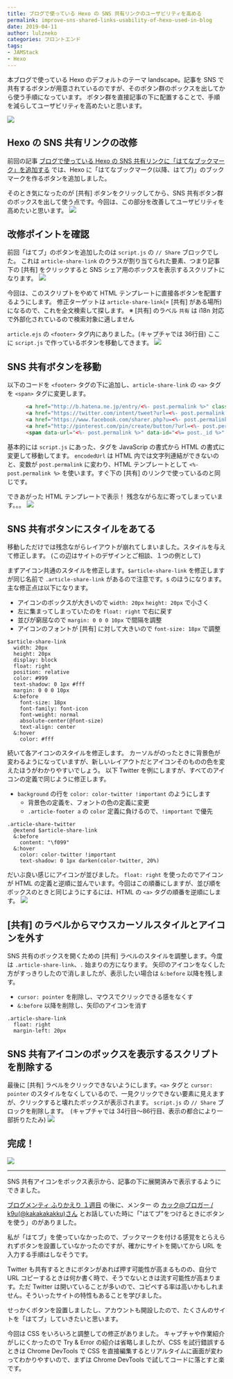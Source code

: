 ```yaml
---
title: ブログで使っている Hexo の SNS 共有リンクのユーザビリティを高める
permalink: improve-sns-shared-links-usability-of-hexo-used-in-blog
date: 2019-04-11
author: lulzneko
categories: フロントエンド
tags:
- JAMStack
- Hexo
---
```


本ブログで使っている Hexo のデフォルトのテーマ landscape。記事を SNS で共有するボタンが用意されているのですが、そのボタン群のボックスを出してから使う手順になっています。
ボタン群を直接記事の下に配置することで、手順を減らしてユーザビリティを高めたいと思います。

![](/articles/assets/lulzneko/serverless/hexo/hexo.png)


## Hexo の SNS 共有リンクの改修
前回の記事 [ブログで使っている Hexo の SNS 共有リンクに「はてなブックマーク」を追加する](https://riotz.works/articles/2019/04/10/add-hatena-bookmark-to-sns-share-link-of-hexo-used-in-blog/) では、Hexo に「はてなブックマーク(以降、はてブ)」のブックマークを作るボタンを追加しました。

そのとき気になったのが [共有] ボタンをクリックしてから、SNS 共有ボタン群のボックスを出して使う点です。今回は、この部分を改善してユーザビリティを高めたいと思います。
![](/articles/assets/lulzneko/serverless/hexo/01-05.png)


## 改修ポイントを確認
前回「はてブ」のボタンを追加したのは `script.js` の `// Share` ブロックでした。
これは `article-share-link` のクラスが割り当てられた要素、つまり記事下の [共有] をクリックすると SNS シェア用のボックスを表示するスクリプトになります。
![](/articles/assets/lulzneko/serverless/hexo/01-03.png)

今回は、このスクリプトをやめて HTML テンプレートに直接各ボタンを配置するようにします。
修正ターゲットは `article-share-link`(= [共有] がある場所)になるので、これを全文検索して探します。
※ [共有] のラベル `共有` は i18n 対応で外部化されているので検索対象に適しません

`article.ejs` の `<footer>` タグ内にありました。(キャプチャでは 36行目)
ここに `script.js` で作っているボタンを移動してきます。
![](/articles/assets/lulzneko/serverless/hexo/02-01.png)


## SNS 共有ボタンを移動
以下のコードを `<footer>` タグの下に追加し、`article-share-link` の `<a>` タグを `<span>` タグに変更します。
```html
      <a href="http://b.hatena.ne.jp/entry/<%- post.permalink %>" class="article-share-hatena" target="_blank" title="このエントリーをはてなブックマークに追加"></a>
      <a href="https://twitter.com/intent/tweet?url=<%- post.permalink %>" class="article-share-twitter" target="_blank" title="Twitter"></a>
      <a href="https://www.facebook.com/sharer.php?u=<%- post.permalink %>" class="article-share-facebook" target="_blank" title="Facebook"></a>
      <a href="http://pinterest.com/pin/create/button/?url=<%- post.permalink %>" class="article-share-pinterest" target="_blank" title="Pinterest"></a>
      <span data-url="<%- post.permalink %>" data-id="<%= post._id %>" class="article-share-link"><%= __('share') %>：</span>
```

基本的には `script.js` にあった、タグを JavaScrip の書式から HTML の書式に変更して移動してます。
`encodedUrl` は HTML 内では文字列連結ができないのと、変数が `post.permalink` に変わり、HTML テンプレートとして `<%- post.permalink %>` を使います。すぐ下の [共有] のリンクで使っているのと同じです。

できあがった HTML テンプレートで表示！
残念ながら左に寄ってしまっています。。。
![](/articles/assets/lulzneko/serverless/hexo/02-02.png)


## SNS 共有ボタンにスタイルをあてる
移動しただけでは残念ながらレイアウトが崩れてしまいました。スタイルを与えて修正します。
(この辺はサイトのデザインとご相談、１つの例として)

まずアイコン共通のスタイルを修正します。`$article-share-link` を修正しますが同じ名前で `.article-share-link` があるので注意です。`$` のほうになります。
主な修正点は以下になります。
- アイコンのボックスが大きいので `width: 20px` `height: 20px` で小さく
- 左に集まってしまっていたのを `float: right` で右に戻す
- 並びが窮屈なので `margin: 0 0 0 10px` で間隔を調整
- アイコンのフォントが [共有] に対して大きいので `font-size: 18px` で調整
```stylus
$article-share-link
  width: 20px
  height: 20px
  display: block
  float: right
  position: relative
  color: #999
  text-shadow: 0 1px #fff
  margin: 0 0 0 10px
  &:before
    font-size: 18px
    font-family: font-icon
    font-weight: normal
    absolute-center(@font-size)
    text-align: center
  &:hover
    color: #fff
```

続いて各アイコンのスタイルを修正します。
カーソルがのったときに背景色が変わるようになっていますが、新しいレイアウトだとアイコンそのものの色を変えたほうがわかりやすいでしょう。
以下 Twitter を例にしますが、すべてのアイコンの定義で同じように修正します。
- `background` の行を `color: color-twitter !important` のようにします
  - 背景色の定義を、フォントの色の定義に変更
  - `.article-footer a` の `color` 定義に負けるので、`!important` で優先
```stylus
.article-share-twitter
  @extend $article-share-link
  &:before
    content: "\f099"
  &:hover
    color: color-twitter !important
    text-shadow: 0 1px darken(color-twitter, 20%)
```

だいぶ良い感じにアイコンが並びました。
`float: right` を使ったのでアイコンが HTML の定義と逆順に並んでいます。今回はこの順番にしますが、並び順をボックスのときと同じようにするには、HTML の `<a>` タグの順番を逆順にします。
![](/articles/assets/lulzneko/serverless/hexo/02-03.png)


## [共有] のラベルからマウスカーソルスタイルとアイコンを外す
SNS 共有のボックスを開くための [共有] ラベルのスタイルを調整します。今度は `.article-share-link`、`.` 始まりの方になります。
矢印のアイコンをなくした方がすっきりしたので消しましたが、表示したい場合は `&:before` 以降を残します。
- `cursor: pointer` を削除し、マウスでクリックできる感をなくす
- `&:before` 以降を削除し、矢印のアイコンを消す
```stylus
.article-share-link
  float: right
  margin-left: 20px
```


## SNS 共有アイコンのボックスを表示するスクリプトを削除する
最後に [共有] ラベルをクリックできないようにします。`<a>` タグと `cursor: pointer` のスタイルをなくしているので、一見クリックできない要素に見えますが、クリックすると壊れたボックスが表示されます。
`script.js` の `// Share` ブロックを削除します。　(キャプチャでは 34行目～86行目、表示の都合により一部折りたたみ)
![](/articles/assets/lulzneko/serverless/hexo/02-04.png)


## 完成！
![](/articles/assets/lulzneko/serverless/hexo/02-05.png)


----

SNS 共有アイコンをボックス表示から、記事の下に展開済みで表示するようにできました。

[ブログメンティ ふりかえり １週目](https://riotz.works/articles/2019/04/09/review-of-k9us-blog-mentee-first-week/) の後に、メンター の [カック@ブロガー / k9u(@kakakakakku)さん](https://twitter.com/kakakakakku)  とお話していた時に「"はてブ"をつけるときにボタンを使う」のがありました。

私が「はてブ」を使っていなかったので、ブックマークを付ける感覚をとらえられずボタンを設置していなかったのですが、確かにサイトを開いてから URL を入力する手順はしなそうです。

Twitter も共有するときにボタンがあれば押す可能性が高まるものの、自分で URL コピーするときは何か書く時で、そうでないときは流す可能性が高まります。ただ Twitter は開いていることが多いので、コピペする率は高いかもしれません。そういったサイトの特性もあることを学びました。

せっかくボタンを設置しましたし、アカウントも開設したので、たくさんのサイトを「はてブ」していきたいと思います。

今回は CSS をいろいろと調整しての修正がありました。
キャプチャや作業紹介がしにくかったので Try & Error の紹介は省略しましたが、CSS を試行錯誤するときは Chrome DevTools で CSS を直接編集するとリアルタイムに画面が変わってわかりやすいので、まずは Chrome DevTools で試してコードに落とすと楽です。
